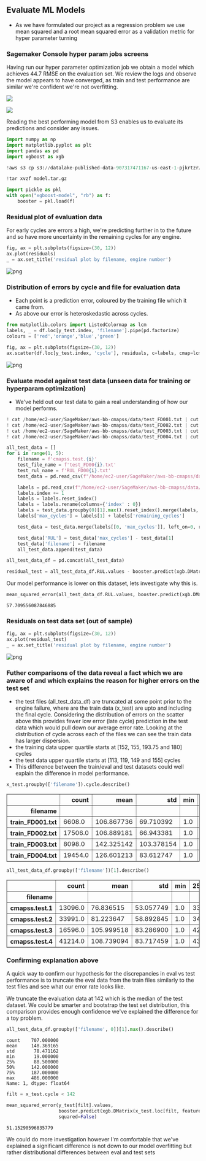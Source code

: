 ## Evaluate ML Models

* As we have formulated our project as a regression problem we use mean squared and a root mean squared error as a validation metric for hyper parameter turning

### Sagemaker Console hyper param jobs screens

Having run our hyper parameter optimization job we obtain a model which achieves 44.7 RMSE on the evaluation set.
We review the logs and observe the model appears to have converged, as train and test performance are similar we're confident we're not overfitting. 

![](../images/hyper_param_jobs.png)

![](../images/hyper_training_loss.png)
<br/>

Reading the best performing model from S3 enables us to evaluate its predictions and consider any issues.

```python
import numpy as np
import matplotlib.pyplot as plt
import pandas as pd
import xgboost as xgb
```


```python
!aws s3 cp s3://datalake-published-data-907317471167-us-east-1-pjkrtzr/sagemaker/cmapss-xgboost/hyper-xgboost/hyper-cmapss-2021-01-07-16-04-50-409-07f98126/output/model.tar.gz .

!tar xvzf model.tar.gz
```


```python
import pickle as pkl
with open("xgboost-model", "rb") as f:
    booster = pkl.load(f)   
```

### Residual plot of evaluation data

For early cycles are errors a high, we're predicting further in to the future and so have more uncertainty in the remaining cycles for any engine.

```python
fig, ax = plt.subplots(figsize=(30, 12))
ax.plot(residuals)
_ = ax.set_title('residual plot by filename, engine number')
```
    
![png](../images/evaluate_model_13_0.png)

### Distribution of errors by cycle and file for evaluation data

* Each point is a prediction error, coloured by the training file which it came from.
* As above our error is heteroskedastic across cycles.

```python
from matplotlib.colors import ListedColormap as lcm
labels, _ = df.loc[y_test.index, 'filename'].pipe(pd.factorize)
colours = ['red','orange','blue','green']
```



```python
fig, ax = plt.subplots(figsize=(30, 12))
ax.scatter(df.loc[y_test.index, 'cycle'], residuals, c=labels, cmap=lcm(colours), s=5, alpha=.5)
```
![png](../images/evaluate_model_15_1.png)

### Evaluate model against test data (unseen data for training or hyperparam optimization)

* We've held out our test data to gain a real understanding of how our model performs.

```python
! cat /home/ec2-user/SageMaker/aws-bb-cmapss/data/test_FD001.txt | cut -d ' ' -f2- > cmapss.test.1
! cat /home/ec2-user/SageMaker/aws-bb-cmapss/data/test_FD002.txt | cut -d ' ' -f2- > cmapss.test.2
! cat /home/ec2-user/SageMaker/aws-bb-cmapss/data/test_FD003.txt | cut -d ' ' -f2- > cmapss.test.3
! cat /home/ec2-user/SageMaker/aws-bb-cmapss/data/test_FD004.txt | cut -d ' ' -f2- > cmapss.test.4
```


```python
all_test_data = []
for i in range(1, 5):
    filename = f'cmapss.test.{i}'
    test_file_name = f'test_FD00{i}.txt'
    test_rul_name = f'RUL_FD00{i}.txt'
    test_data = pd.read_csv(f"/home/ec2-user/SageMaker/aws-bb-cmapss/data/{test_file_name}", header=None, delimiter=' ')

    labels = pd.read_csv(f"/home/ec2-user/SageMaker/aws-bb-cmapss/data/{test_rul_name}", names=['remaining_cycles'])
    labels.index += 1
    labels = labels.reset_index()
    labels = labels.rename(columns={'index' : 0})
    labels = test_data.groupby(0)[1].max().reset_index().merge(labels, left_on=0, right_on=0)
    labels['max_cycles'] = labels[1] + labels['remaining_cycles']

    test_data = test_data.merge(labels[[0, 'max_cycles']], left_on=0, right_on=0)

    test_data['RUL'] = test_data['max_cycles'] - test_data[1]
    test_data['filename'] = filename
    all_test_data.append(test_data)

all_test_data_df = pd.concat(all_test_data)
```


```python
residual_test = all_test_data_df.RUL.values - booster.predict(xgb.DMatrix(all_test_data_df.drop(columns=[0, 26, 27, 'max_cycles', 'RUL', 'filename']).values))
```

Our model performance is lower on this dataset, lets investigate why this is.
```python
mean_squared_error(all_test_data_df.RUL.values, booster.predict(xgb.DMatrix(all_test_data_df.drop(columns=[0, 26, 27, 'max_cycles', 'RUL', 'filename']).values)), squared=False)
```




    57.709556087846885


### Residuals on test data set (out of sample)

```python
fig, ax = plt.subplots(figsize=(30, 12))
ax.plot(residual_test)
_ = ax.set_title('residual plot by filename, engine number')
```
    
![png](../images/evaluate_model_22_0.png)


### Futher comparisons of the data reveal a fact which we are aware of and which explains the reason for higher errors on the test set
* the test files (all_test_data_df) are truncated at some point prior to the engine failure, where are the train data (x_test) are upto and including the final cycle.
Considering the distribution of errors on the scatter above this provides fewer low error (late cycle) prediction in the test data which would pull down our average error rate.
Looking at the distribution of cycle across each of the files we can see the train data has larger dispersion.
* the training data upper quartile starts at [152, 155, 193.75 and 180] cycles
* the test data upper quartile starts at [113, 119, 149 and 155] cycles
* This difference between the train/eval and test datasets could well explain the difference in model performance.


```python
x_test.groupby(['filename']).cycle.describe()
```




<div>
<style scoped>
    .dataframe tbody tr th:only-of-type {
        vertical-align: middle;
    }

    .dataframe tbody tr th {
        vertical-align: top;
    }

    .dataframe thead th {
        text-align: right;
    }
</style>
<table border="1" class="dataframe">
  <thead>
    <tr style="text-align: right;">
      <th></th>
      <th>count</th>
      <th>mean</th>
      <th>std</th>
      <th>min</th>
      <th>25%</th>
      <th>50%</th>
      <th>75%</th>
      <th>max</th>
    </tr>
    <tr>
      <th>filename</th>
      <th></th>
      <th></th>
      <th></th>
      <th></th>
      <th></th>
      <th></th>
      <th></th>
      <th></th>
    </tr>
  </thead>
  <tbody>
    <tr>
      <th>train_FD001.txt</th>
      <td>6608.0</td>
      <td>106.867736</td>
      <td>69.710392</td>
      <td>1.0</td>
      <td>51.0</td>
      <td>101.0</td>
      <td>152.00</td>
      <td>362.0</td>
    </tr>
    <tr>
      <th>train_FD002.txt</th>
      <td>17506.0</td>
      <td>106.889181</td>
      <td>66.943381</td>
      <td>1.0</td>
      <td>51.0</td>
      <td>102.0</td>
      <td>155.00</td>
      <td>340.0</td>
    </tr>
    <tr>
      <th>train_FD003.txt</th>
      <td>8098.0</td>
      <td>142.325142</td>
      <td>103.378154</td>
      <td>1.0</td>
      <td>63.0</td>
      <td>125.0</td>
      <td>193.75</td>
      <td>494.0</td>
    </tr>
    <tr>
      <th>train_FD004.txt</th>
      <td>19454.0</td>
      <td>126.601213</td>
      <td>83.612747</td>
      <td>1.0</td>
      <td>59.0</td>
      <td>117.0</td>
      <td>180.00</td>
      <td>417.0</td>
    </tr>
  </tbody>
</table>
</div>




```python
all_test_data_df.groupby(['filename'])[1].describe()
```




<div>
<style scoped>
    .dataframe tbody tr th:only-of-type {
        vertical-align: middle;
    }

    .dataframe tbody tr th {
        vertical-align: top;
    }

    .dataframe thead th {
        text-align: right;
    }
</style>
<table border="1" class="dataframe">
  <thead>
    <tr style="text-align: right;">
      <th></th>
      <th>count</th>
      <th>mean</th>
      <th>std</th>
      <th>min</th>
      <th>25%</th>
      <th>50%</th>
      <th>75%</th>
      <th>max</th>
    </tr>
    <tr>
      <th>filename</th>
      <th></th>
      <th></th>
      <th></th>
      <th></th>
      <th></th>
      <th></th>
      <th></th>
      <th></th>
    </tr>
  </thead>
  <tbody>
    <tr>
      <th>cmapss.test.1</th>
      <td>13096.0</td>
      <td>76.836515</td>
      <td>53.057749</td>
      <td>1.0</td>
      <td>33.0</td>
      <td>69.0</td>
      <td>113.0</td>
      <td>303.0</td>
    </tr>
    <tr>
      <th>cmapss.test.2</th>
      <td>33991.0</td>
      <td>81.223647</td>
      <td>58.892845</td>
      <td>1.0</td>
      <td>34.0</td>
      <td>70.0</td>
      <td>119.0</td>
      <td>367.0</td>
    </tr>
    <tr>
      <th>cmapss.test.3</th>
      <td>16596.0</td>
      <td>105.999518</td>
      <td>83.286900</td>
      <td>1.0</td>
      <td>42.0</td>
      <td>87.0</td>
      <td>149.0</td>
      <td>475.0</td>
    </tr>
    <tr>
      <th>cmapss.test.4</th>
      <td>41214.0</td>
      <td>108.739094</td>
      <td>83.717459</td>
      <td>1.0</td>
      <td>43.0</td>
      <td>91.0</td>
      <td>155.0</td>
      <td>486.0</td>
    </tr>
  </tbody>
</table>
</div>


### Confirming explanation above 
A quick way to confirm our hypothesis for the discrepancies in eval vs test performance is to truncate the eval data from the train files similarly to the test files and see what our error rate looks like.

We truncate the evaluation data at 142 which is the median of the test dataset. We could be smarter and bootstrap the test set distribution, this comparison provides enough confidence we've explained the difference for a toy problem.


```python
all_test_data_df.groupby(['filename', 0])[1].max().describe()
```




    count    707.000000
    mean     148.369165
    std       78.471162
    min       19.000000
    25%       88.500000
    50%      142.000000
    75%      187.000000
    max      486.000000
    Name: 1, dtype: float64




```python
filt = x_test.cycle < 142
```


```python
mean_squared_error(y_test[filt].values, 
                   booster.predict(xgb.DMatrix(x_test.loc[filt, features].values)), 
                   squared=False)
```




    51.15290596835779

We could do more investigation however I'm comfortable that we've explained a significant difference is not down to our model overfitting but rather distributional differences between eval and test sets

